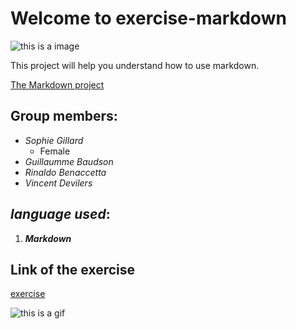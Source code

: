 
# Welcome to exercise-markdown

![this is a image](https://cdn.futura-sciences.com/buildsv6/images/wide1920/4/b/e/4be0f23a59_122541_markdown.jpg)

This project will help you understand how to use markdown.

[The Markdown project](markdown.md)
## Group members:
* *Sophie Gillard*
    * Female
* *Guillaumme Baudson*
* *Rinaldo Benaccetta*
* *Vincent Devilers*

## *language used*: 
1. **_Markdown_**

## Link of the exercise
[exercise](https://github.com/becodeorg/CRL-Wilson-1/blob/master/1.TRAIL/01.The-Field/03.Markdown/1.learning.adoc)

![this is a gif](https://media.giphy.com/media/yoJC2GnSClbPOkV0eA/giphy.gif)
